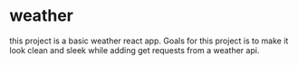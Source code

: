 # weather
this project is a basic weather react app. Goals for this project is to make it look clean and sleek while adding get requests from a weather api.
